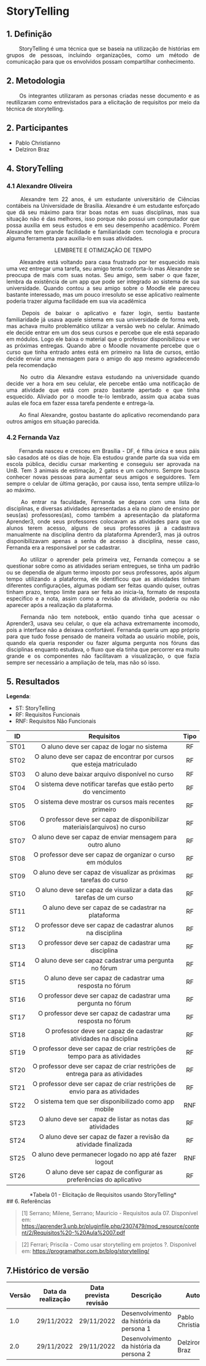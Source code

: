 # StoryTelling
## 1. Definição

<p align="justify"> &emsp;&emsp; 
    StoryTelling é uma técnica que se baseia na utilização de histórias em grupos de pessoas, incluindo organizações, como um método de comunicação para que os envolvidos possam compartilhar conhecimento.
</p>

## 2. Metodologia
<p align="justify"> &emsp;&emsp; 
   Os integrantes utilizaram as personas criadas nesse documento e as reutilizaram como entrevistados para a elicitação de requisitos por meio da técnica de storytelling.
</p>

## 2. Participantes

* Pablo Christianno
* Delziron Braz

## 4. StoryTelling

### 4.1 Alexandre Oliveira

<p align="justify">&emsp;&emsp; 
    Alexandre tem 22 anos, é um estudante universitário de Ciências contábeis na Universidade de Brasília. Alexandre é um estudante esforçado que dá seu máximo para tirar boas notas em suas disciplinas, mas sua situação não é das melhores, isso porque não possui um computador que possa auxilia em seus estudos e em seu desempenho acadêmico. Porém Alexandre tem grande facilidade e familiaridade com tecnologia e procura alguma ferramenta para auxilia-lo em suas atividades.
</p>

<center> LEMBRETE E OTIMIZAÇÃO DE TEMPO </center>

<p align="justify">&emsp;&emsp; 
    Alexandre está voltando para casa frustrado por ter esquecido mais uma vez entregar uma tarefa, seu amigo tenta conforta-lo mas Alexandre se preocupa de mais com suas notas. Seu amigo, sem saber o que fazer, lembra da existência de um app que pode ser integrado ao sistema de sua universidade. Quando contou a seu amigo sobre o Moodle ele pareceu bastante interessado, mas um pouco irresoluto se esse aplicativo realmente poderia trazer alguma facilidade em sua via acadêmica
</p>

<p align="justify">&emsp;&emsp;
    Depois de baixar o aplicativo e fazer login, sentiu bastante familiaridade já usava aquele sistema em sua universidade de forma web, mas achava muito problemático utilizar a versão web no celular. Animado ele decide entrar em um dos seus cursos e percebe que ele está separado em módulos. Logo ele baixa o material que o professor disponibilizou e ver as próximas entregas. Quando abre o Moodle novamente percebe que o curso que tinha entrado antes está em primeiro na lista de cursos, então decide enviar uma mensagem para o amigo do app mesmo agradecendo pela recomendação
</p>

<p align="justify">&emsp;&emsp;
    No outro dia Alexandre estava estudando na universidade quando decide ver a hora em seu celular, ele percebe então uma notificação de uma atividade que está com prazo bastante apertado e que tinha esquecido. Aliviado por o moodle te-lo lembrado, assim qua acaba suas aulas ele foca em fazer essa tarefa pendente e entrega-la.
 </p>

<p align="justify">&emsp;&emsp; 
    Ao final Alexandre, gostou bastante do aplicativo recomendando para outros amigos em situação parecida.
</p>

### 4.2 Fernanda Vaz

<p align="justify"> &emsp;&emsp; 
    Fernanda nasceu e cresceu em Brasília - DF, é filha única e seus páis são casados até os dias de hoje. Ela estudou grande parte da sua vida em escola pública, decidiu cursar markenting e conseguiu ser aprovada na UnB. Tem 3 animais de estimação, 2 gatos e um cachorro. Sempre busca conhecer novas pessoas para aumentar seus amigos e seguidores. Tem sempre o celular de última geração, por causa isso, tenta sempre utiliza-lo ao máximo.
</p>

<p align="justify"> &emsp;&emsp; 
    Ao entrar na faculdade, Fernanda se depara com uma lista de disciplinas, e diversas atividades apresentadas a ela no plano de ensino por seus(as) professores(as), como também a apresentação da plataforma Aprender3, onde seus professores colocavam as atividades para que os alunos terem acesso, alguns de seus professores já a cadastrava manualmente na disciplina dentro da plataforma Aprender3, mas já outros disponibilizavam apenas a senha de acesso à disciplina, nesse caso, Fernanda era a responsável por se cadastrar.
</p>

<p align="justify"> &emsp;&emsp; 
    Ao utilizar o aprender pela primeira vez, Fernanda começou a se questionar sobre como as atividades seriam entregues, se tinha um padrão ou se dependia de algum termo imposto por seus professores, após algum tempo utilizando a plataforma, ele identificou que as atividades tinham diferentes configurações, algumas podiam ser feitas quando quiser, outras tinham prazo, tempo limite para ser feita ao inicia-la, formato de resposta especifico e a nota, assim como a revisão da atividade, poderia ou não aparecer após a realização da plataforma.
</p>

<p align="justify"> &emsp;&emsp; 
    Fernanda não tem notebook, então quando tinha que acessar o Aprender3, usava seu celular, o que ela achava extremamente incomodo, pois a interface não a deixava confortável. Fernanda queria um app próprio para que tudo fosse pensado de maneira voltada ao usuário mobile, pois, quando ela queria responder ou fazer alguma pergunta nos fóruns das disciplinas enquanto estudava, o fluxo que ela tinha que percorrer era muito grande e os componentes não facilitavam a visualização, o que fazia sempre ser necessário a ampliação de tela, mas não só isso.
</p>

## 5. Resultados

**Legenda**:

* ST: StoryTelling
* RF: Requisitos Funcionais
* RNF: Requisitos Não Funcionais

| ID | Requisitos | Tipo |
|:----:|:-----------:|:-----------:|
| ST01 <div id="ST01" /> | O aluno deve ser capaz de logar no sistema | RF |
| ST02 <div id="ST02" /> | O aluno deve ser capaz de encontrar por cursos que esteja matriculado | RF |
| ST03 <div id="ST03" /> | O aluno deve baixar arquivo disponível no curso | RF |
| ST04 <div id="ST04" /> | O sistema deve notificar tarefas que estão perto do vencimento | RF |
| ST05 <div id="ST05" /> | O sistema deve mostrar os cursos mais recentes primeiro | RF |
| ST06 <div id="ST06" /> | O professor deve ser capaz de disponibilizar materiais(arquivos) no curso | RF |
| ST07 <div id="ST07" /> | O aluno deve ser capaz de enviar mensagem para outro aluno | RF |
| ST08 <div id="ST08" /> | O professor deve ser capaz de organizar o curso em módulos | RF |
| ST09 <div id="ST09" /> | O aluno deve ser capaz de visualizar as próximas tarefas do curso | RF |
| ST10 <div id="ST10" /> | O aluno deve ser capaz de visualizar a data das tarefas de um curso | RF |
| ST11 <div id="ST11" /> | O aluno deve ser capaz de se cadastrar na plataforma | RF |
| ST12 <div id="ST12" /> | O professor deve ser capaz de cadastrar alunos na disciplina | RF |
| ST13 <div id="ST13" /> | O professor deve ser capaz de cadastrar uma disciplina | RF |
| ST14 <div id="ST14" /> | O aluno deve ser capaz cadastrar uma pergunta no fórum | RF |
| ST15 <div id="ST15" /> | O aluno deve ser capaz de cadastrar uma resposta no fórum | RF |
| ST16 <div id="ST16" /> | O professor deve ser capaz de cadastrar uma pergunta no fórum | RF |
| ST17 <div id="ST17" /> | O professor deve ser capaz de cadastrar uma resposta no fórum | RF |
| ST18 <div id="ST18" /> | O professor deve ser capaz de cadastrar atividades na disciplina | RF |
| ST19 <div id="ST19" /> | O professor deve ser capaz de criar restrições de tempo para as atividades | RF |
| ST20 <div id="ST20" /> | O professor deve ser capaz de criar restrições de entrega para as atividades | RF |
| ST21 <div id="ST21" /> | O professor deve ser capaz de criar restrições de envio para as atividades | RF |
| ST22 <div id="ST22" /> | O sistema tem que ser disponibilizado como app mobile | RNF |
| ST23 <div id="ST23" /> | O aluno deve ser capaz de listar as notas das atividades | RF |
| ST24 <div id="ST24" /> | O aluno deve ser capaz de fazer a revisão da atividade finalizada | RF |
| ST25 <div id="ST25" /> | O aluno deve permanecer logado no app até fazer logout | RNF |
| ST26 <div id="ST26" /> | O aluno deve ser capaz de configurar as preferências do aplicativo | RF |

<center>
    *Tabela 01 - Elicitação de Requisitos usando StoryTelling*
</center>
## 6. Referências

>[1] Serrano; Milene, Serrano; Mauricio - Requisitos aula 07. Disponível em: <https://aprender3.unb.br/pluginfile.php/2307479/mod_resource/content/2/Requisitos%20-%20Aula%2007.pdf>

>[2] Ferrari; Priscila - Como usar storytelling em projetos ?. Disponível em: <https://programathor.com.br/blog/storytelling/> 

## 7.Histórico de versão

| Versão | Data da realização | Data prevista revisão | Descrição | Autor | Revisor |
|--------|------|------|-----------|-------|---------|
| 1.0    | 29/11/2022 | 29/11/2022 | Desenvolvimento da história da persona 1 |  Pablo Christianno | Delziron Braz |
| 2.0    | 29/11/2022 | 29/11/2022 | Desenvolvimento da história da persona 2 | Delziron Braz | Pablo Christianno |


